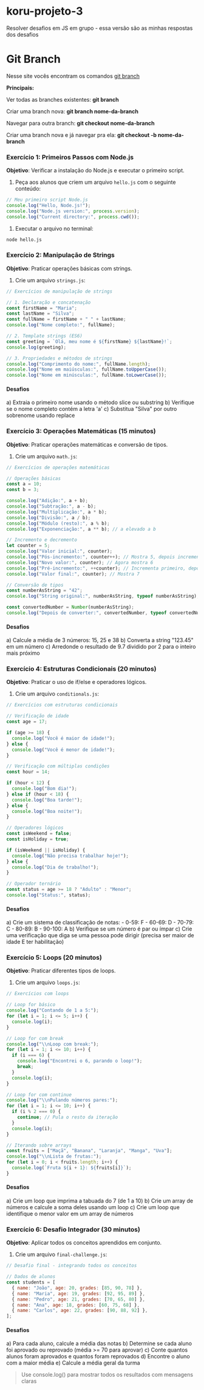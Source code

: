 # koru-projeto-3
Resolver desafios em JS em grupo - essa versão são as minhas respostas dos desafios

# Git Branch

Nesse site vocês encontram os comandos [git branch](https://cpske.github.io/ISP/git/branch-and-merge)

**Principais:**

Ver todas as branches existentes: **git branch** 

Criar uma branch nova: **git branch nome-da-branch**

Navegar para outra branch: **git checkout nome-da-branch** 

Criar uma branch nova e já navegar pra ela: **git checkout -b nome-da-branch**


### Exercício 1: Primeiros Passos com Node.js

**Objetivo**: Verificar a instalação do Node.js e executar o primeiro script.

1. Peça aos alunos que criem um arquivo `hello.js` com o seguinte conteúdo:

```jsx
// Meu primeiro script Node.js
console.log("Hello, Node.js!");
console.log("Node.js version:", process.version);
console.log("Current directory:", process.cwd());
```

1. Executar o arquivo no terminal:

```bash
node hello.js
```

### Exercício 2: Manipulação de Strings

**Objetivo**: Praticar operações básicas com strings.

1. Crie um arquivo `strings.js`:

```jsx
// Exercícios de manipulação de strings

// 1. Declaração e concatenação
const firstName = "Maria";
const lastName = "Silva";
const fullName = firstName + " " + lastName;
console.log("Nome completo:", fullName);

// 2. Template strings (ES6)
const greeting = `Olá, meu nome é ${firstName} ${lastName}!`;
console.log(greeting);

// 3. Propriedades e métodos de strings
console.log("Comprimento do nome:", fullName.length);
console.log("Nome em maiúsculas:", fullName.toUpperCase());
console.log("Nome em minúsculas:", fullName.toLowerCase());
```

#### Desafios

a) Extraia o primeiro nome usando o método slice ou substring
b) Verifique se o nome completo contém a letra 'a'
c) Substitua "Silva" por outro sobrenome usando replace

### Exercício 3: Operações Matemáticas (15 minutos)

**Objetivo**: Praticar operações matemáticas e conversão de tipos.

1. Crie um arquivo `math.js`:

```jsx
// Exercícios de operações matemáticas

// Operações básicas
const a = 10;
const b = 3;

console.log("Adição:", a + b);
console.log("Subtração:", a - b);
console.log("Multiplicação:", a * b);
console.log("Divisão:", a / b);
console.log("Módulo (resto):", a % b);
console.log("Exponenciação:", a ** b); // a elevado a b

// Incremento e decremento
let counter = 5;
console.log("Valor inicial:", counter);
console.log("Pós-incremento:", counter++); // Mostra 5, depois incrementa
console.log("Novo valor:", counter); // Agora mostra 6
console.log("Pré-incremento:", ++counter); // Incrementa primeiro, depois mostra 7
console.log("Valor final:", counter); // Mostra 7

// Conversão de tipos
const numberAsString = "42";
console.log("String original:", numberAsString, typeof numberAsString);

const convertedNumber = Number(numberAsString);
console.log("Depois de converter:", convertedNumber, typeof convertedNumber);
```

#### Desafios

a) Calcule a média de 3 números: 15, 25 e 38
b) Converta a string "123.45" em um número
c) Arredonde o resultado de 9.7 dividido por 2 para o inteiro mais próximo

### Exercício 4: Estruturas Condicionais (20 minutos)

**Objetivo**: Praticar o uso de if/else e operadores lógicos.

1. Crie um arquivo `conditionals.js`:

```jsx
// Exercícios com estruturas condicionais

// Verificação de idade
const age = 17;

if (age >= 18) {
  console.log("Você é maior de idade!");
} else {
  console.log("Você é menor de idade!");
}

// Verificação com múltiplas condições
const hour = 14;

if (hour < 12) {
  console.log("Bom dia!");
} else if (hour < 18) {
  console.log("Boa tarde!");
} else {
  console.log("Boa noite!");
}

// Operadores lógicos
const isWeekend = false;
const isHoliday = true;

if (isWeekend || isHoliday) {
  console.log("Não precisa trabalhar hoje!");
} else {
  console.log("Dia de trabalho!");
}

// Operador ternário
const status = age >= 18 ? "Adulto" : "Menor";
console.log("Status:", status);
```

#### Desafios

a) Crie um sistema de classificação de notas: - 0-59: F - 60-69: D - 70-79: C - 80-89: B - 90-100: A
b) Verifique se um número é par ou ímpar
c) Crie uma verificação que diga se uma pessoa pode dirigir
(precisa ser maior de idade E ter habilitação)

### Exercício 5: Loops (20 minutos)

**Objetivo**: Praticar diferentes tipos de loops.

1. Crie um arquivo `loops.js`:

```jsx
// Exercícios com loops

// Loop for básico
console.log("Contando de 1 a 5:");
for (let i = 1; i <= 5; i++) {
  console.log(i);
}

// Loop for com break
console.log("\\nLoop com break:");
for (let i = 1; i <= 10; i++) {
  if (i === 6) {
    console.log("Encontrei o 6, parando o loop!");
    break;
  }
  console.log(i);
}

// Loop for com continue
console.log("\\nPulando números pares:");
for (let i = 1; i <= 10; i++) {
  if (i % 2 === 0) {
    continue; // Pula o resto da iteração
  }
  console.log(i);
}

// Iterando sobre arrays
const fruits = ["Maçã", "Banana", "Laranja", "Manga", "Uva"];
console.log("\\nLista de frutas:");
for (let i = 0; i < fruits.length; i++) {
  console.log(`Fruta ${i + 1}: ${fruits[i]}`);
}
```

#### Desafios

a) Crie um loop que imprima a tabuada do 7 (de 1 a 10)
b) Crie um array de números e calcule a soma deles usando um loop
c) Crie um loop que identifique o menor valor em um array de números

### Exercício 6: Desafio Integrador (30 minutos)

**Objetivo**: Aplicar todos os conceitos aprendidos em conjunto.

1. Crie um arquivo `final-challenge.js`:

```jsx
// Desafio final - integrando todos os conceitos

// Dados de alunos
const students = [
  { name: "João", age: 20, grades: [85, 90, 78] },
  { name: "Maria", age: 19, grades: [92, 95, 89] },
  { name: "Pedro", age: 21, grades: [70, 65, 80] },
  { name: "Ana", age: 18, grades: [60, 75, 68] },
  { name: "Carlos", age: 22, grades: [90, 88, 92] },
];
```

#### Desafios

a) Para cada aluno, calcule a média das notas
b) Determine se cada aluno foi aprovado ou reprovado (média >= 70 para aprovar)
c) Conte quantos alunos foram aprovados e quantos foram reprovados
d) Encontre o aluno com a maior média
e) Calcule a média geral da turma

> Use console.log() para mostrar todos os resultados com mensagens claras

